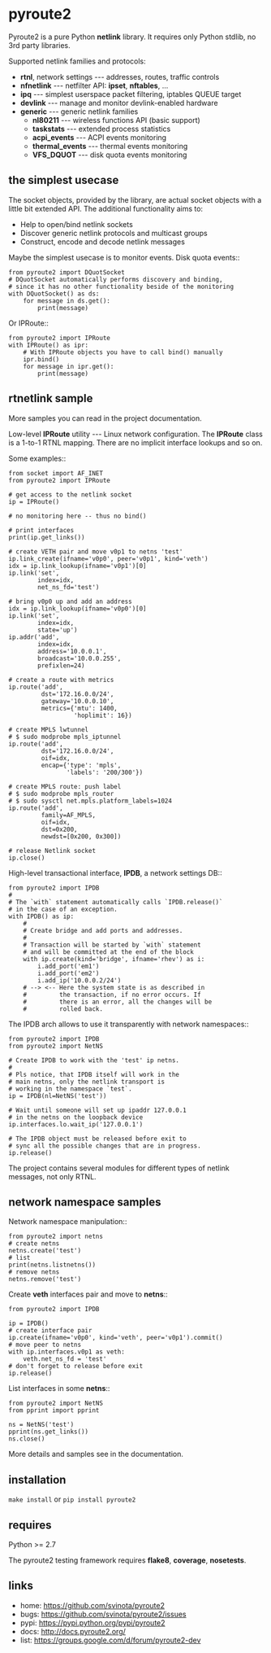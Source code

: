 pyroute2
========

Pyroute2 is a pure Python **netlink** library. It requires only Python stdlib,
no 3rd party libraries.

Supported netlink families and protocols:
* **rtnl**, network settings --- addresses, routes, traffic controls
* **nfnetlink** --- netfilter API: **ipset**, **nftables**, ...
* **ipq** --- simplest userspace packet filtering, iptables QUEUE target
* **devlink** --- manage and monitor devlink-enabled hardware
* **generic** --- generic netlink families
    * **nl80211** --- wireless functions API (basic support)
    * **taskstats** --- extended process statistics
    * **acpi_events** --- ACPI events monitoring
    * **thermal_events** --- thermal events monitoring
    * **VFS_DQUOT** --- disk quota events monitoring

the simplest usecase
--------------------

The socket objects, provided by the library, are actual socket objects with a
little bit extended API. The additional functionality aims to:

* Help to open/bind netlink sockets
* Discover generic netlink protocols and multicast groups
* Construct, encode and decode netlink messages

Maybe the simplest usecase is to monitor events. Disk quota events::

    from pyroute2 import DQuotSocket
    # DQuotSocket automatically performs discovery and binding,
    # since it has no other functionality beside of the monitoring
    with DQuotSocket() as ds:
        for message in ds.get():
            print(message)

Or IPRoute::

    from pyroute2 import IPRoute
    with IPRoute() as ipr:
        # With IPRoute objects you have to call bind() manually
        ipr.bind()
        for message in ipr.get():
            print(message)

rtnetlink sample
----------------

More samples you can read in the project documentation.

Low-level **IPRoute** utility --- Linux network configuration.
The **IPRoute** class is a 1-to-1 RTNL mapping. There are no implicit
interface lookups and so on.

Some examples::

    from socket import AF_INET
    from pyroute2 import IPRoute

    # get access to the netlink socket
    ip = IPRoute()

    # no monitoring here -- thus no bind()

    # print interfaces
    print(ip.get_links())

    # create VETH pair and move v0p1 to netns 'test'
    ip.link_create(ifname='v0p0', peer='v0p1', kind='veth')
    idx = ip.link_lookup(ifname='v0p1')[0]
    ip.link('set',
            index=idx,
            net_ns_fd='test')

    # bring v0p0 up and add an address
    idx = ip.link_lookup(ifname='v0p0')[0]
    ip.link('set',
            index=idx,
            state='up')
    ip.addr('add',
            index=idx,
            address='10.0.0.1',
            broadcast='10.0.0.255',
            prefixlen=24)

    # create a route with metrics
    ip.route('add',
             dst='172.16.0.0/24',
             gateway='10.0.0.10',
             metrics={'mtu': 1400,
                      'hoplimit': 16})

    # create MPLS lwtunnel
    # $ sudo modprobe mpls_iptunnel
    ip.route('add',
             dst='172.16.0.0/24',
             oif=idx,
             encap={'type': 'mpls',
                    'labels': '200/300'})

    # create MPLS route: push label
    # $ sudo modprobe mpls_router
    # $ sudo sysctl net.mpls.platform_labels=1024
    ip.route('add',
             family=AF_MPLS,
             oif=idx,
             dst=0x200,
             newdst=[0x200, 0x300])

    # release Netlink socket
    ip.close()


High-level transactional interface, **IPDB**, a network settings DB::

    from pyroute2 import IPDB
    #
    # The `with` statement automatically calls `IPDB.release()`
    # in the case of an exception.
    with IPDB() as ip:
        #
        # Create bridge and add ports and addresses.
        #
        # Transaction will be started by `with` statement
        # and will be committed at the end of the block
        with ip.create(kind='bridge', ifname='rhev') as i:
            i.add_port('em1')
            i.add_port('em2')
            i.add_ip('10.0.0.2/24')
        # --> <-- Here the system state is as described in
        #         the transaction, if no error occurs. If
        #         there is an error, all the changes will be
        #         rolled back.

The IPDB arch allows to use it transparently with network
namespaces::

    from pyroute2 import IPDB
    from pyroute2 import NetNS

    # Create IPDB to work with the 'test' ip netns.
    #
    # Pls notice, that IPDB itself will work in the
    # main netns, only the netlink transport is
    # working in the namespace `test`.
    ip = IPDB(nl=NetNS('test'))

    # Wait until someone will set up ipaddr 127.0.0.1
    # in the netns on the loopback device
    ip.interfaces.lo.wait_ip('127.0.0.1')

    # The IPDB object must be released before exit to
    # sync all the possible changes that are in progress.
    ip.release()

The project contains several modules for different types of
netlink messages, not only RTNL.

network namespace samples
-------------------------

Network namespace manipulation::

    from pyroute2 import netns
    # create netns
    netns.create('test')
    # list
    print(netns.listnetns())
    # remove netns
    netns.remove('test')

Create **veth** interfaces pair and move to **netns**::

    from pyroute2 import IPDB

    ip = IPDB()
    # create interface pair
    ip.create(ifname='v0p0', kind='veth', peer='v0p1').commit()
    # move peer to netns
    with ip.interfaces.v0p1 as veth:
        veth.net_ns_fd = 'test'
    # don't forget to release before exit
    ip.release()

List interfaces in some **netns**::

    from pyroute2 import NetNS
    from pprint import pprint

    ns = NetNS('test')
    pprint(ns.get_links())
    ns.close()

More details and samples see in the documentation.

installation
------------

`make install` or `pip install pyroute2`

requires
--------

Python >= 2.7

The pyroute2 testing framework requires  **flake8**, **coverage**,
**nosetests**.

links
-----

* home: https://github.com/svinota/pyroute2
* bugs: https://github.com/svinota/pyroute2/issues
* pypi: https://pypi.python.org/pypi/pyroute2
* docs: http://docs.pyroute2.org/
* list: https://groups.google.com/d/forum/pyroute2-dev
